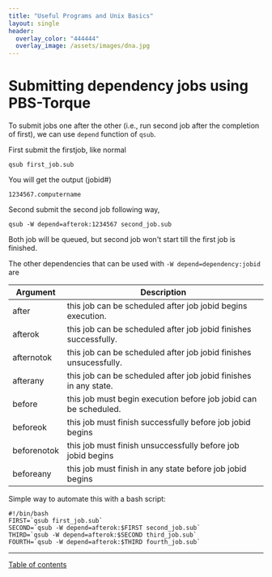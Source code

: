 ```yaml
---
title: "Useful Programs and Unix Basics"
layout: single
header:
  overlay_color: "444444"
  overlay_image: /assets/images/dna.jpg
---
```


# Submitting dependency jobs using PBS-Torque

To submit jobs one after the other (i.e., run second job after the completion of first), we can use `depend` function of `qsub`.

First submit the firstjob, like normal

```
qsub first_job.sub
```

You will get the output (jobid#)

```
1234567.computername
```

Second submit the second job following way,

```
qsub -W depend=afterok:1234567 second_job.sub
```

Both job will be queued, but second job won't start till the first job is finished.

The other dependencies that can be used with `-W depend=dependency:jobid` are

| Argument | Description |
| --- | --- |
| after | this job can be scheduled after job jobid begins execution. |
| afterok | this job can be scheduled after job jobid finishes successfully. |
| afternotok | this job can be scheduled after job jobid finishes unsucessfully. |
| afterany | this job can be scheduled after job jobid finishes in any state. |
| before | this job must begin execution before job jobid can be scheduled. |
| beforeok | this job must finish successfully before job jobid begins |
| beforenotok | this job must finish unsuccessfully before job jobid begins |
| beforeany | this job must finish in any state before job jobid begins |



Simple way to automate this with a bash script:

```
#!/bin/bash
FIRST=`qsub first_job.sub`
SECOND=`qsub -W depend=afterok:$FIRST second_job.sub`
THIRD=`qsub -W depend=afterok:$SECOND third_job.sub`
FOURTH=`qsub -W depend=afterok:$THIRD fourth_job.sub`
```

---
[Table of contents](../../programs.md)
